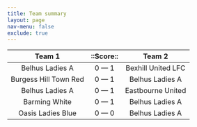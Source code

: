 ```yaml
---
title: Team summary
layout: page
nav-menu: false
exclude: true
---
```




|        Team 1         |  ::Score::  |       Team 2       |
|:---------------------:|:-----------:|:------------------:|
|    Belhus Ladies A    | 0 &mdash; 1 | Bexhill United LFC |
| Burgess Hill Town Red | 0 &mdash; 1 |  Belhus Ladies A   |
|    Belhus Ladies A    | 0 &mdash; 1 | Eastbourne United  |
|     Barming White     | 0 &mdash; 1 |  Belhus Ladies A   |
|   Oasis Ladies Blue   | 0 &mdash; 0 |  Belhus Ladies A   |

 <br /><br /><br />